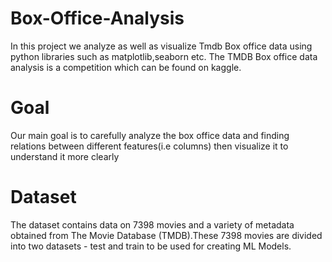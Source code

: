 # Box-Office-Analysis
In this project we analyze as well as visualize Tmdb Box office data using python libraries such as matplotlib,seaborn etc.
The TMDB Box office data analysis is a competition which can be found on kaggle.
# Goal
Our main goal is to carefully analyze the box office data and finding relations between different features(i.e columns) then visualize it to understand it more clearly
# Dataset
The dataset contains data on 7398 movies and a variety of metadata obtained from The Movie Database (TMDB).These 7398 movies are divided into two datasets - test and train to be used for creating ML Models.
